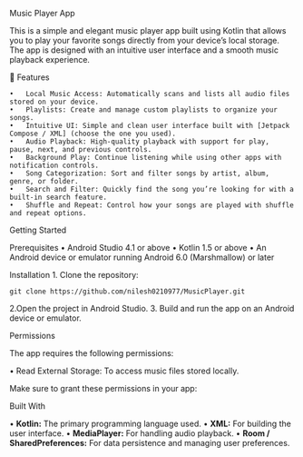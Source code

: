 Music Player App

This is a simple and elegant music player app built using Kotlin that allows you to play your favorite songs directly from your device’s local storage. The app is designed with an intuitive user interface and a smooth music playback experience.

📱 Features

	•	Local Music Access: Automatically scans and lists all audio files stored on your device.
	•	Playlists: Create and manage custom playlists to organize your songs.
	•	Intuitive UI: Simple and clean user interface built with [Jetpack Compose / XML] (choose the one you used).
	•	Audio Playback: High-quality playback with support for play, pause, next, and previous controls.
	•	Background Play: Continue listening while using other apps with notification controls.
	•	Song Categorization: Sort and filter songs by artist, album, genre, or folder.
	•	Search and Filter: Quickly find the song you’re looking for with a built-in search feature.
	•	Shuffle and Repeat: Control how your songs are played with shuffle and repeat options.
 
Getting Started

Prerequisites
	•	Android Studio 4.1 or above
	•	Kotlin 1.5 or above
	•	An Android device or emulator running Android 6.0 (Marshmallow) or later

Installation
	1.	Clone the repository:	
 	
  	git clone https://github.com/nilesh0210977/MusicPlayer.git

 2.Open the project in Android Studio.
 3.	Build and run the app on an Android device or emulator.

Permissions

The app requires the following permissions:

•	Read External Storage: To access music files stored locally.

Make sure to grant these permissions in your app:

Built With

•	**Kotlin:** The primary programming language used.
•	**XML:** For building the user interface.
•	**MediaPlayer:** For handling audio playback.
•	**Room / SharedPreferences:** For data persistence and managing user preferences.
